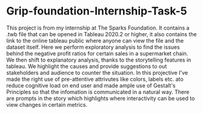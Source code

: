 # Grip-foundation-Internship-Task-5

  
This project is from my internship at The Sparks Foundation. It contains a .twb file that can be opened in Tableau 2020.2 or higher, it also contains the link to the online tableau public where anyone can view the file and the dataset itself. 
Here we perform exploratory analysis to find the issues behind the negative profit ratios for certain sales in a supermarket chain. We then shift to explanatory analysis, thanks to the storytelling features in tableau. We highlight the causes and provide suggestions to out stakeholders and audience to counter the situation. In this projective I've made the right use of pre-attentive attrivutes like colors, labels etc. ato reduce cognitive load on end user and made ample use of Gestalt's Principles so that the infomation is communicated in a natural way.
There are prompts in the story which highlights where interactivity can be used to view changes in certain metrics.
